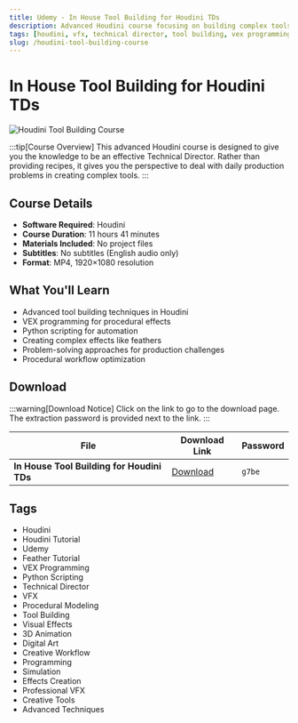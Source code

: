 ```yaml
---
title: Udemy - In House Tool Building for Houdini TDs
description: Advanced Houdini course focusing on building complex tools including VEX and Python for creating effects like feathers. Designed to make you an effective Technical Director.
tags: [houdini, vfx, technical director, tool building, vex programming, python scripting, feather effects, houdini tutorial, procedural modeling]
slug: /houdini-tool-building-course
---
```


<!-- Above is frontmatter Part - generated based on content to meet Google SEO requirements, balancing automation efficiency with Google's E-E-A-T principles -->

# In House Tool Building for Houdini TDs

![Houdini Tool Building Course](https://www.gfxcamp.com/wp-content/uploads/2025/09/Udemy-In-House-Tool-Building-for-Houdini-TDs.jpg)

:::tip[Course Overview]
This advanced Houdini course is designed to give you the knowledge to be an effective Technical Director. Rather than providing recipes, it gives you the perspective to deal with daily production problems in creating complex tools.
:::

## Course Details

- **Software Required**: Houdini
- **Course Duration**: 11 hours 41 minutes
- **Materials Included**: No project files
- **Subtitles**: No subtitles (English audio only)
- **Format**: MP4, 1920×1080 resolution

## What You'll Learn

- Advanced tool building techniques in Houdini
- VEX programming for procedural effects
- Python scripting for automation
- Creating complex effects like feathers
- Problem-solving approaches for production challenges
- Procedural workflow optimization

## Download

:::warning[Download Notice]
Click on the link to go to the download page. The extraction password is provided next to the link.
:::

| File | Download Link | Password |
|------|---------------|----------|
| **In House Tool Building for Houdini TDs** | [Download](https://pan.baidu.com/s/1Etw7SAZT6vC5DsoAdI8-MA?pwd=g7be) | `g7be` |


## Tags

- Houdini
- Houdini Tutorial
- Udemy
- Feather Tutorial
- VEX Programming
- Python Scripting
- Technical Director
- VFX
- Procedural Modeling
- Tool Building
- Visual Effects
- 3D Animation
- Digital Art
- Creative Workflow
- Programming
- Simulation
- Effects Creation
- Professional VFX
- Creative Tools
- Advanced Techniques